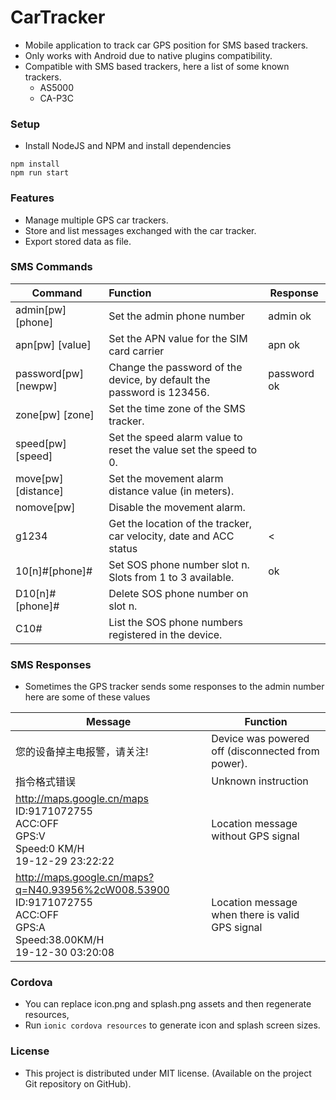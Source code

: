# CarTracker
 - Mobile application to track car GPS position for SMS based trackers.
 - Only works with Android due to native plugins compatibility.
 - Compatible with SMS based trackers, here a list of some known trackers.
    - AS5000
    - CA-P3C



### Setup
 - Install NodeJS and NPM and install dependencies
```
npm install
npm run start
```



### Features

 - Manage multiple GPS car trackers.
 - Store and list messages exchanged with the car tracker.
 - Export stored data as file.




### SMS Commands

| Command              | Function                                                     | Response    |
| -------------------- | :----------------------------------------------------------- | ----------- |
| admin[pw] [phone]    | Set the admin phone number                                   | admin ok    |
| apn[pw] [value]      | Set the APN value for the SIM card carrier                   | apn ok      |
| password[pw] [newpw] | Change the password of the device, by default the password is 123456. | password ok |
| zone[pw] [zone]      | Set the time zone of the SMS tracker.                        |             |
| speed[pw] [speed]    | Set the speed alarm value to reset the value set the speed to 0. |             |
| move[pw] [distance]  | Set the movement alarm distance value (in meters).           |             |
| nomove[pw]           | Disable the movement alarm.                                  |             |
| g1234                | Get the location of the tracker, car velocity, date and ACC status | <           |
| 10[n]#[phone]#       | Set SOS phone number slot n. Slots from 1 to 3 available.    | ok          |
| D10[n]#[phone]#      | Delete SOS phone number on slot n.                           |             |
| C10#                 | List the SOS phone numbers registered in the device.         |             |



### SMS Responses

 - Sometimes the GPS tracker sends some responses to the admin number here are some of these values

| Message                                                      | Function                                          |
| ------------------------------------------------------------ | ------------------------------------------------- |
| 您的设备掉主电报警，请关注!                                  | Device was powered off (disconnected from power). |
| 指令格式错误                                                 | Unknown instruction                               |
| <http://maps.google.cn/maps><br/>ID:9171072755<br/>ACC:OFF<br/>GPS:V<br/>Speed:0 KM/H<br/>19-12-29 23:22:22 | Location message without GPS signal               |
| http://maps.google.cn/maps?q=N40.93956%2cW008.53900<br/>ID:9171072755<br/>ACC:OFF<br/>GPS:A<br/>Speed:38.00KM/H<br/>19-12-30 03:20:08 | Location message when there is valid GPS signal   |





### Cordova

 - You can replace icon.png and splash.png assets and then regenerate resources,
 - Run `ionic cordova resources` to generate icon and splash screen sizes.




### License
- This project is distributed under MIT license. (Available on the project Git repository on GitHub).

